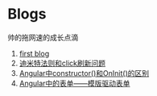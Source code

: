 # Blogs
帅的拖网速的成长点滴

 1. [first blog](https://github.com/cleanersb/Blogs/issues/1)
 2. [迪米特法则和click刷新问题](https://github.com/cleanersb/Blogs/issues/2)
 3. [Angular中constructor()和OnInit()的区别](https://github.com/cleanersb/Blogs/issues/3)
 4. [Angular中的表单——模版驱动表单](https://github.com/cleanersb/Blogs/issues/4)